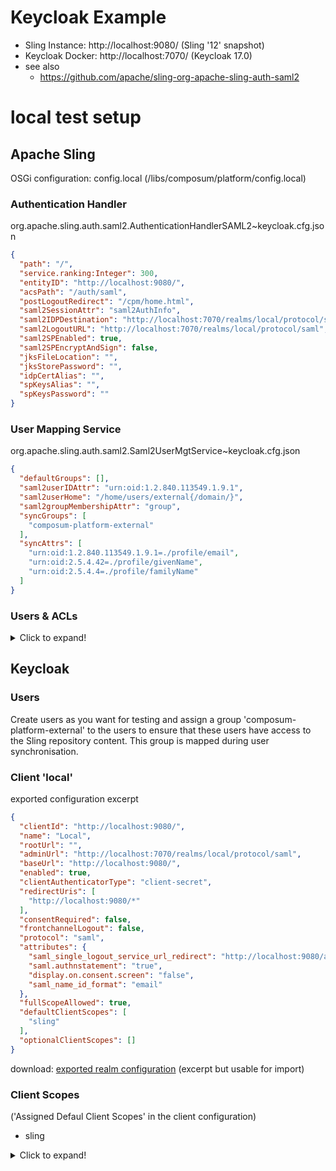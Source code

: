 # Keycloak Example

- Sling Instance: http://localhost:9080/ (Sling '12' snapshot)
- Keycloak Docker: http://localhost:7070/ (Keycloak 17.0)
- see also
    - https://github.com/apache/sling-org-apache-sling-auth-saml2

# local test setup

## Apache Sling

OSGi configuration: config.local (/libs/composum/platform/config.local)

### Authentication Handler

org.apache.sling.auth.saml2.AuthenticationHandlerSAML2~keycloak.cfg.json

```json
{
  "path": "/",
  "service.ranking:Integer": 300,
  "entityID": "http://localhost:9080/",
  "acsPath": "/auth/saml",
  "postLogoutRedirect": "/cpm/home.html",
  "saml2SessionAttr": "saml2AuthInfo",
  "saml2IDPDestination": "http://localhost:7070/realms/local/protocol/saml",
  "saml2LogoutURL": "http://localhost:7070/realms/local/protocol/saml",
  "saml2SPEnabled": true,
  "saml2SPEncryptAndSign": false,
  "jksFileLocation": "",
  "jksStorePassword": "",
  "idpCertAlias": "",
  "spKeysAlias": "",
  "spKeysPassword": ""
}
```

### User Mapping Service

org.apache.sling.auth.saml2.Saml2UserMgtService~keycloak.cfg.json

```json
{
  "defaultGroups": [],
  "saml2userIDAttr": "urn:oid:1.2.840.113549.1.9.1",
  "saml2userHome": "/home/users/external{/domain/}",
  "saml2groupMembershipAttr": "group",
  "syncGroups": [
    "composum-platform-external"
  ],
  "syncAttrs": [
    "urn:oid:1.2.840.113549.1.9.1=./profile/email",
    "urn:oid:2.5.4.42=./profile/givenName",
    "urn:oid:2.5.4.4=./profile/familyName"
  ]
}
```

### Users & ACLs

<details>
  <summary>Click to expand!</summary>

#### SetupHook

system users

- system/composum/platform/composum-platform-slingsaml

groups

- composum/platform/composum-platform-external
- composum/platform/composum-platform-user
    - members:
        - composum-platform-external

setup scripts

- /conf/composum/platform/slingsaml/acl/service.json
- /conf/composum/platform/slingsaml/acl/external.json

#### config (/libs/composum/platform/config)

org.apache.sling.serviceusermapping.impl.ServiceUserMapperImpl.amended-slingsaml.cfg.json

```json
{
  "service.ranking:Integer": 1000,
  "user.mapping": [
    "org.apache.sling.auth.saml2:Saml2UserMgtService=[composum-platform-slingsaml]"
  ]
}
```

#### /conf/composum/platform/slingsaml/acl

service.json

```json
[
  {
    "path": [
      "/"
    ],
    "acl": {
      "principal": "composum-platform-slingsaml",
      "rule": {
        "grant": "jcr:read",
        "restrictions": {
          "rep:glob": ""
        }
      }
    }
  },
  {
    "path": [
      "/home"
    ],
    "acl": {
      "principal": "composum-platform-slingsaml",
      "rule": {
        "grant": "jcr:all"
      }
    }
  }
]
```

external.json

```json
[
  {
    "path": [
      "/",
      "/var",
      "/var/composum"
    ],
    "jcr:primaryType": "sling:Folder",
    "acl": {
      "principal": "composum-platform-user",
      "rule": {
        "grant": "jcr:read",
        "restrictions": {
          "rep:glob": ""
        }
      }
    }
  },
  {
    "path": [
      "/apps",
      "/libs",
      "/var/composum/clientlibs"
    ],
    "jcr:primaryType": "sling:Folder",
    "acl": {
      "principal": "composum-platform-user",
      "rule": {
        "grant": "jcr:read"
      }
    }
  }
]
```

</details>

## Keycloak

### Users

Create users as you want for testing and assign a group 'composum-platform-external' to the users to ensure that these
users have access to the Sling repository content. This group is mapped during user synchronisation.

### Client 'local'

exported configuration excerpt

```json
{
  "clientId": "http://localhost:9080/",
  "name": "Local",
  "rootUrl": "",
  "adminUrl": "http://localhost:7070/realms/local/protocol/saml",
  "baseUrl": "http://localhost:9080/",
  "enabled": true,
  "clientAuthenticatorType": "client-secret",
  "redirectUris": [
    "http://localhost:9080/*"
  ],
  "consentRequired": false,
  "frontchannelLogout": false,
  "protocol": "saml",
  "attributes": {
    "saml_single_logout_service_url_redirect": "http://localhost:9080/auth/saml/loggedout",
    "saml.authnstatement": "true",
    "display.on.consent.screen": "false",
    "saml_name_id_format": "email"
  },
  "fullScopeAllowed": true,
  "defaultClientScopes": [
    "sling"
  ],
  "optionalClientScopes": []
}
```

download: [exported realm configuration](./src/test/config/keycloak/realm/local.json) (excerpt but usable for import)

### Client Scopes

('Assigned Defaul Client Scopes' in the client configuration)

- sling

<details>
  <summary>Click to expand!</summary>

#### sling

- Name: 'sling'
- Protocol: saml
- consent: off

mappers

- X500 email / AttributeStatement Mapper / User Property
    - Protocol: saml
    - Name: 'X500 email'
    - Mapper Type: User Property
    - Property: 'email'
    - Friendly Name: 'email'
    - SAML Attribute Name: 'urn:oid:1.2.840.113549.1.9.1'
- X500 givenName / AttributeStatement Mapper / User Property
    - Protocol: saml
    - Name: 'X500 givenName'
    - Mapper Type: User Property
    - Property: 'firstName'
    - Friendly Name: 'givenName'
    - SAML Attribute Name: 'urn:oid:2.5.4.42'
- X500 surname / AttributeStatement Mapper / User Property
    - Protocol: saml
    - Name: 'X500 surname'
    - Mapper Type: User Property
    - Property: 'lastName'
    - Friendly Name: 'surname'
    - SAML Attribute Name: 'urn:oid:2.5.4.4'
- groups / Group Mapper / Group List
    - Protocol: saml
    - Name: 'groups'
    - Mapper Type: Group list
    - Property: 'group'
    - Friendly Name: 'Group Member'
    - Single Group Attribute: off
    - Full group path: off

</details>
